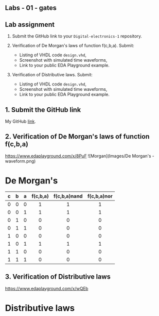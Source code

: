 ## Labs - 01 - gates

## Lab assignment

1. Submit the GitHub link to your `Digital-electronics-1` repository.

2. Verification of De Morgan's laws of function f(c,b,a). Submit:
    * Listing of VHDL code `design.vhd`,
    * Screenshot with simulated time waveforms,
    * Link to your public EDA Playground example.

3. Verification of Distributive laws. Submit:
    * Listing of VHDL code `design.vhd`,
    * Screenshot with simulated time waveforms,
    * Link to your public EDA Playground example.

## 1. Submit the GitHub link
My GitHub [link](https://github.com/SimonCieslar/Digital-electronics-1).

## 2. Verification of De Morgan's laws of function f(c,b,a)

https://www.edaplayground.com/x/8PuF
![Morgan](Images/De Morgan's - waveform.png)
# De Morgan's

| **c** | **b** |**a** | **f(c,b,a)** | **f(c,b,a)nand** | **f(c,b,a)nor** |
| :-: | :-: | :-: | :-: | :-: | :-: |
|  0  |  0  |  0  |  1  |  1  |  1  | 
|  0  |  0  |  1  |  1  |  1  |  1  |   
|  0  |  1  |  0  |  0  |  0  |  0  |    
|  0  |  1  |  1  |  0  |  0  |  0  |     
|  1  |  0  |  0  |  0  |  0  |  0  |   
|  1  |  0  |  1  |  1  |  1  |  1  |   
|  1  |  1  |  0  |  0  |  0  |  0  |    
|  1  |  1  |  1  |  0  |  0  |  0  |  


## 3. Verification of Distributive laws

https://www.edaplayground.com/x/wQEb

# Distributive laws

